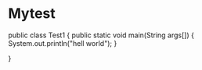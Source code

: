# Mytest
public class Test1
{
public static void main(String args[])
{
  System.out.println("hell world");
}

}
